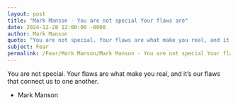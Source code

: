 ```yaml
---
layout: post
title: "Mark Manson - You are not special Your flaws are"
date: 2024-12-28 12:00:00 -0000
author: Mark Manson
quote: "You are not special. Your flaws are what make you real, and it’s our flaws that connect us to one another."
subject: Fear
permalink: /Fear/Mark Manson/Mark Manson - You are not special Your flaws are
---
```


You are not special. Your flaws are what make you real, and it’s our flaws that connect us to one another.

- Mark Manson
